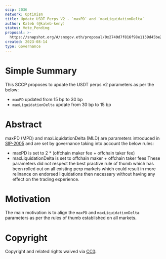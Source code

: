 ```yaml
---
sccp: 2036
network: Optimism
title: Update USDT Perps V2 - `maxPD` and `maxLiquidationDelta`
author: Kaleb (@kaleb-keny)
status: Vote_Pending
proposal: >-
  https://snapshot.org/#/snxgov.eth/proposal/0x2749d7f816f98e1139d45be2ed38d30801858b104fae05a6eddef7fc4b86d5b8
created: 2023-08-14
type: Governance
---
```


# Simple Summary

This SCCP proposes to update the USDT perps v2 parameters as per the below:
- `maxPD` updated from 15 bp to 30 bp
- `maxLiquidationDelta` update from 30 bp to 15 bp

# Abstract

maxPD (MPD) and maxLiquidationDelta (MLD) are parameters introduced in [SIP-2005](https://sips.synthetix.io/sips/sip-2005/) and are set by governance taking into account the below rules:
- maxPD is set to 2 * (offchain maker fee + offchain taker fee)
- maxLiquidationDelta is set to offchain maker + offchain taker fees
These parameters did not respect the best practive rule of thumb which has been rolled out on all existing perp markets which could result in more relinance on endorsed liquidations then necessary without having any effect on the trading experience.

# Motivation

The main motivation is to align the `maxPD` and `maxLiquidationDelta` parameters as per the rules of thumb established on all markets.

# Copyright

Copyright and related rights waived via [CC0](https://creativecommons.org/publicdomain/zero/1.0/).


